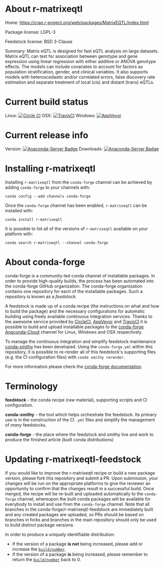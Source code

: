 About r-matrixeqtl
==================

Home: https://cran.r-project.org/web/packages/MatrixEQTL/index.html

Package license: LGPL-3

Feedstock license: BSD 3-Clause

Summary: Matrix eQTL is designed for fast eQTL analysis on large datasets. Matrix eQTL can test for association between genotype  and gene expression using linear regression  with either additive or ANOVA genotype effects. The models can include covariates to account for factors  as population stratification, gender, and clinical variables.  It also supports models with heteroscedastic and/or correlated errors, false discovery rate estimation and  separate treatment of local (cis) and distant (trans) eQTLs.



Current build status
====================

Linux: [![Circle CI](https://circleci.com/gh/conda-forge/r-matrixeqtl-feedstock.svg?style=shield)](https://circleci.com/gh/conda-forge/r-matrixeqtl-feedstock)
OSX: [![TravisCI](https://travis-ci.org/conda-forge/r-matrixeqtl-feedstock.svg?branch=master)](https://travis-ci.org/conda-forge/r-matrixeqtl-feedstock)
Windows: [![AppVeyor](https://ci.appveyor.com/api/projects/status/github/conda-forge/r-matrixeqtl-feedstock?svg=True)](https://ci.appveyor.com/project/conda-forge/r-matrixeqtl-feedstock/branch/master)

Current release info
====================
Version: [![Anaconda-Server Badge](https://anaconda.org/conda-forge/r-matrixeqtl/badges/version.svg)](https://anaconda.org/conda-forge/r-matrixeqtl)
Downloads: [![Anaconda-Server Badge](https://anaconda.org/conda-forge/r-matrixeqtl/badges/downloads.svg)](https://anaconda.org/conda-forge/r-matrixeqtl)

Installing r-matrixeqtl
=======================

Installing `r-matrixeqtl` from the `conda-forge` channel can be achieved by adding `conda-forge` to your channels with:

```
conda config --add channels conda-forge
```

Once the `conda-forge` channel has been enabled, `r-matrixeqtl` can be installed with:

```
conda install r-matrixeqtl
```

It is possible to list all of the versions of `r-matrixeqtl` available on your platform with:

```
conda search r-matrixeqtl --channel conda-forge
```


About conda-forge
=================

conda-forge is a community-led conda channel of installable packages.
In order to provide high-quality builds, the process has been automated into the
conda-forge GitHub organization. The conda-forge organization contains one repository
for each of the installable packages. Such a repository is known as a *feedstock*.

A feedstock is made up of a conda recipe (the instructions on what and how to build
the package) and the necessary configurations for automatic building using freely
available continuous integration services. Thanks to the awesome service provided by
[CircleCI](https://circleci.com/), [AppVeyor](http://www.appveyor.com/)
and [TravisCI](https://travis-ci.org/) it is possible to build and upload installable
packages to the [conda-forge](https://anaconda.org/conda-forge)
[Anaconda-Cloud](http://docs.anaconda.org/) channel for Linux, Windows and OSX respectively.

To manage the continuous integration and simplify feedstock maintenance
[conda-smithy](http://github.com/conda-forge/conda-smithy) has been developed.
Using the ``conda-forge.yml`` within this repository, it is possible to re-render all of
this feedstock's supporting files (e.g. the CI configuration files) with ``conda smithy rerender``.

For more information please check the [conda-forge documentation](https://conda-forge.org/docs/).

Terminology
===========

**feedstock** - the conda recipe (raw material), supporting scripts and CI configuration.

**conda-smithy** - the tool which helps orchestrate the feedstock.
                   Its primary use is in the construction of the CI ``.yml`` files
                   and simplify the management of *many* feedstocks.

**conda-forge** - the place where the feedstock and smithy live and work to
                  produce the finished article (built conda distributions)


Updating r-matrixeqtl-feedstock
===============================

If you would like to improve the r-matrixeqtl recipe or build a new
package version, please fork this repository and submit a PR. Upon submission,
your changes will be run on the appropriate platforms to give the reviewer an
opportunity to confirm that the changes result in a successful build. Once
merged, the recipe will be re-built and uploaded automatically to the
`conda-forge` channel, whereupon the built conda packages will be available for
everybody to install and use from the `conda-forge` channel.
Note that all branches in the conda-forge/r-matrixeqtl-feedstock are
immediately built and any created packages are uploaded, so PRs should be based
on branches in forks and branches in the main repository should only be used to
build distinct package versions.

In order to produce a uniquely identifiable distribution:
 * If the version of a package **is not** being increased, please add or increase
   the [``build/number``](http://conda.pydata.org/docs/building/meta-yaml.html#build-number-and-string).
 * If the version of a package **is** being increased, please remember to return
   the [``build/number``](http://conda.pydata.org/docs/building/meta-yaml.html#build-number-and-string)
   back to 0.